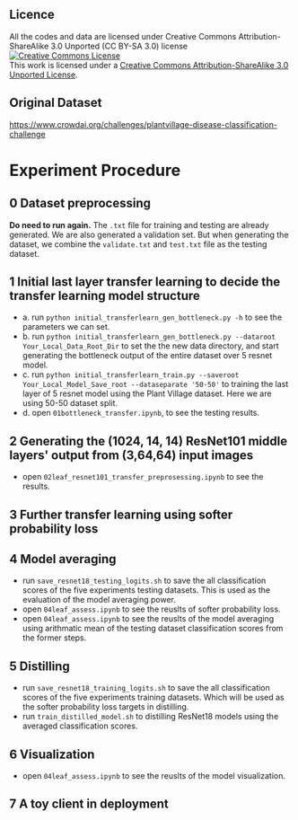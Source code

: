 ## Licence
All the codes and data are licensed under Creative Commons Attribution-ShareAlike 3.0 Unported (CC BY-SA 3.0) license
<a rel="license" href="http://creativecommons.org/licenses/by-sa/3.0/"><img alt="Creative Commons License" style="border-width:0" src="https://i.creativecommons.org/l/by-sa/3.0/88x31.png" /></a><br />This work is licensed under a <a rel="license" href="http://creativecommons.org/licenses/by-sa/3.0/">Creative Commons Attribution-ShareAlike 3.0 Unported License</a>.
## Original Dataset
https://www.crowdai.org/challenges/plantvillage-disease-classification-challenge

# Experiment Procedure
## 0 Dataset preprocessing
**Do need to run again.**
The `.txt` file for training and testing are already generated.
We are also generated a validation set. But when generating the dataset,
we combine the `validate.txt` and `test.txt` file as the testing dataset.

## 1 Initial last layer transfer learning to decide the transfer learning model structure
* a. run `python initial_transferlearn_gen_bottleneck.py -h` to see the parameters we can set.
* b. run `python initial_transferlearn_gen_bottleneck.py --dataroot Your_Local_Data_Root_Dir` to set the the new data directory, and start generating the bottleneck output of the entire dataset over 5 resnet model.
* c. run `python initial_transferlearn_train.py --saveroot Your_Local_Model_Save_root --dataseparate '50-50'` to training the last layer of 5 resnet model using the Plant Village dataset.
Here we are using 50-50 dataset split.
* d. open `01bottleneck_transfer.ipynb`, to see the testing results.

## 2 Generating the (1024, 14, 14) ResNet101 middle layers' output from (3,64,64) input images
* open `02leaf_resnet101_transfer_preprosessing.ipynb` to see the results.

## 3 Further transfer learning using softer probability loss




## 4 Model averaging
* run `save_resnet18_testing_logits.sh` to save the all classification scores of the five experiments testing datasets. This is used as the evaluation of the model averaging power.
* open `04leaf_assess.ipynb` to see the reuslts of softer probability loss.
* open `04leaf_assess.ipynb` to see the reuslts of the model averaging using arithmatic mean of the testing dataset classification scores from the former steps.

## 5 Distilling
* run `save_resnet18_training_logits.sh` to save the all classification scores of the five experiments training datasets. Which will be used as the softer probability loss targets in distilling.
* run `train_distilled_model.sh` to distilling ResNet18 models using the averaged classification scores.

## 6 Visualization
* open `04leaf_assess.ipynb` to see the reuslts of the model visualization.

## 7 A toy client in deployment


